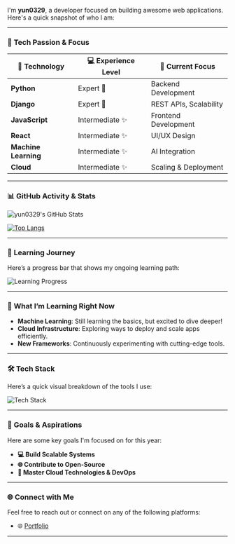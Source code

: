 
I'm **yun0329**, a developer focused on building awesome web applications. Here's a quick snapshot of who I am:

---

### 🚀 **Tech Passion & Focus**
| 🔧 **Technology**        | 💻 **Experience Level**    | 🎯 **Current Focus**      |
|--------------------------|----------------------------|---------------------------|
| **Python**               | Expert 💯                  | Backend Development       |
| **Django**               | Expert 💯                  | REST APIs, Scalability     |
| **JavaScript**           | Intermediate ✨             | Frontend Development      |
| **React**                | Intermediate ✨             | UI/UX Design              |
| **Machine Learning**     | Intermediate ✨                | AI Integration            |
| **Cloud**                | Intermediate ✨                 | Scaling & Deployment      |

---

### 📊 **GitHub Activity & Stats**
![yun0329's GitHub Stats](https://github-readme-stats.vercel.app/api?username=yun0329&show_icons=true&theme=radical)  

[![Top Langs](https://github-readme-stats.vercel.app/api/top-langs/?username=yun0329&layout=compact&theme=radical)](https://github.com/yun0329/github-readme-stats)  

---

### 🧠 **Learning Journey**
Here’s a progress bar that shows my ongoing learning path:

![Learning Progress](https://progress-bar.dev/50/?title=Machine%20Learning)

---

### 🌱 **What I’m Learning Right Now**
- **Machine Learning**: Still learning the basics, but excited to dive deeper!  
- **Cloud Infrastructure**: Exploring ways to deploy and scale apps efficiently.  
- **New Frameworks**: Continuously experimenting with cutting-edge tools.

---

### 🛠️ **Tech Stack**
Here’s a quick visual breakdown of the tools I use:

![Tech Stack](https://skillicons.dev/icons?i=python,django,js,react,git,docker)

---

### 🎯 **Goals & Aspirations**
Here are some key goals I'm focused on for this year:

- **💻 Build Scalable Systems**  
- **🌐 Contribute to Open-Source**  
- **🚀 Master Cloud Technologies & DevOps**  

---

### 🌐 **Connect with Me**
Feel free to reach out or connect on any of the following platforms:

- 🌐 [Portfolio](https://yun0329.github.io)  

---


